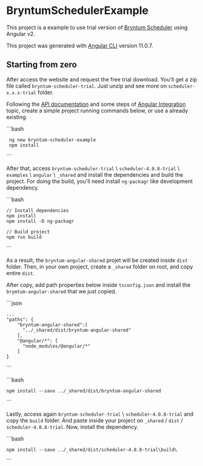 # BryntumSchedulerExample

This project is a example to use trial version of [Bryntum Scheduler](https://www.bryntum.com/products/scheduler/) using Angular v2.


This project was generated with [Angular CLI](https://github.com/angular/angular-cli) version 11.0.7.

## Starting from zero

After access the website and request the free trial download. You'll get a zip file called `bryntum-scheduler-trial`. Just unzip and see more on `scheduler-x.x.x-trial` folder. 

Following the [API documentation](https://www.bryntum.com/docs/scheduler/) and some steps of [Angular Integration](https://www.bryntum.com/docs/scheduler/#guides/integration/angular.md) topic, create a simple project running commands below, or use a already existing.

´´´bash

     ng new bryntum-scheduler-example
     npm install

´´´

After that, access `bryntum-scheduler-trial` \ `scheduler-4.0.8-trial` \ `examples` \ `angular` \ `_shared` and install the dependencies and build the project. For doing the build, you'll need install `ng-packagr` like development dependency.

´´´bash

    // Install dependencies
    npm install
    npm install -D ng-packagr
    
    // Build project
    npm run build

´´´

As a result, the `bryntum-angular-shared` projet will be created inside `dist` folder. Then, in your own project, create a `_shared` folder on root, and copy entire `dist`.

After copy, add path properties below inside `tsconfig.json` and install the `brymtum-angular-shared` that we just copied.

´´´json

    ...
    "paths": {
        "bryntum-angular-shared":[
          "../_shared/dist/bryntum-angular-shared"
        ],
        "@angular/*": [
          "node_modules/@angular/*"
        ]
    }

´´´

´´´bash

    npm install --save ../_shared/dist/bryntum-angular-shared

´´´

Lastly, access again `bryntum-scheduler-trial` \ `scheduler-4.0.8-trial` and copy the `build` folder. And paste inside your project on `_shared` / `dist` / `scheduler-4.0.8-trial`. Now, install the dependency.

´´´bash

    npm install --save ../_shared/dist/scheduler-4.0.8-trial\build\
    
´´´

